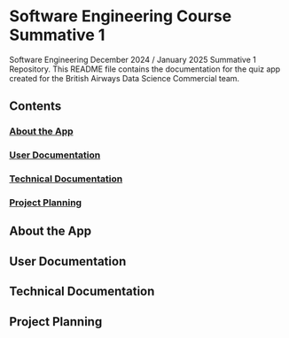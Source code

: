 # Software Engineering Course Summative 1
Software Engineering December 2024 / January 2025 Summative 1 Repository.
This README file contains the documentation for the quiz app created for the British Airways Data Science Commercial team.

## Contents
### [About the App](#about-the-app)
### [User Documentation](#user-documentation)
### [Technical Documentation](#technical-documentation)
### [Project Planning](#project-planning)

## About the App
## User Documentation
## Technical Documentation
## Project Planning

